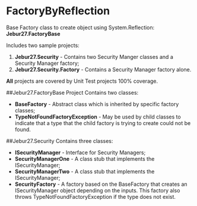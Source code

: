 FactoryByReflection
===================

Base Factory class to create object using System.Reflection: **Jebur27.FactoryBase**

Includes two sample projects: 

1. **Jebur27.Security** - Contains two Security Manger classes and a Security Manager factory;
2. **Jebur27.Security.Factory** - Contains a Security Manager factory alone. 


**All** projects are covered by Unit Test projects 100% coverage.


##Jebur27.FactoryBase Project
Contains two classes:

- **BaseFactory** - Abstract class which is inherited by specific factory classes; 
- **TypeNotFoundFactoryException** - May be used by child classes to indicate that a type that the child factory is trying to create could not be found. 



##Jebur27.Security
Contains three classes:

- **ISecurityManager** - Interface for Security Managers; 
- **SecurityManagerOne** - A class stub that implements the ISecurityManager; 
- **SecurityManagerTwo** - A class stub that implements the ISecurityManager; 
- **SecurityFactory** - A factory based on the BaseFactory that creates an ISecurityManager object depending on the inputs. This factory also throws TypeNotFoundFactoryException if the type does not exist. 



